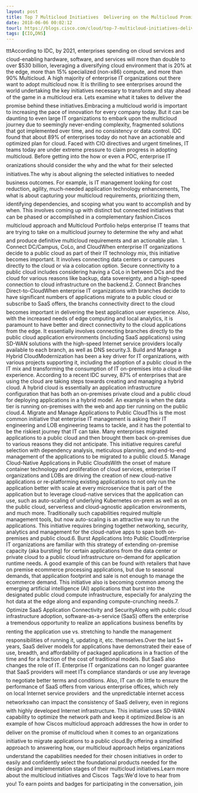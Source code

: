 ```yaml
---
layout: post
title: Top 7 Multicloud Initiatives  Delivering on the Multicloud Promise
date: 2018-06-06 00:02:12
tourl: https://blogs.cisco.com/cloud/top-7-multicloud-initiatives-delivering-on-the-multicloud-promise
tags: [CIO,DNS]
---
```

tttAccording to IDC, by 2021, enterprises spending on cloud services and cloud-enabling hardware, software, and services will more than double to over $530 billion, leveraging a diversifying cloud environment that is 20% at the edge, more than 15% specialized (non-x86) compute, and more than 90% Multicloud. A high majority of enterprise IT organizations out there want to adopt multicloud now. It is thrilling to see enterprises around the world undertaking the key initiatives necessary to transform and stay ahead of the game in a multicloud era. Lets examine what it takes to deliver the promise behind these initiatives.Embracing a multicloud world is important to increasing the pace of innovation for every company today. But it can be daunting to even large IT organizations to embark upon the multicloud journey due to seemingly never-ending complexity, fragmented solutions that got implemented over time, and no consistency or data control. IDC found that about 89% of enterprises today do not have an actionable and optimized plan for cloud. Faced with CIO directives and urgent timelines, IT teams today are under extreme pressure to claim progress in adopting multicloud. Before getting into the how or even a POC, enterprise IT oranizations should consider the why and the what for their selected initiatives.The why is about aligning the selected initiatives to needed business outcomes. For example, is IT management looking for cost reduction, agility, much-needed application technology enhancements, The what is about capturing your multicloud requirements, prioritizing them, identifying dependencies, and scoping what you want to accomplish and by when. This involves coming up with distinct but connected initiatives that can be phased or accomplished in a complementary fashion.Ciscos multicloud approach and Multicloud Portfolio helps enterprise IT teams that are trying to take on a multicloud journey to determine the why and what and produce definitive multicloud requirements and an actionable plan.  1. Connect DC/Campus, CoLo, and CloudWhen enterprise IT organizations decide to a public cloud as part of their IT technology mix, this initiative becomes important. It involves connecting data centers or campuses directly to the cloud or via a colocation option. Secure connectivity to a public cloud includes considering having a CoLo in between DCs and the cloud for various reasons like backup, data sovereignty, and a high-speed connection to cloud infrastructure on the backend.2. Connect Branches Direct-to-CloudWhen enterprise IT organizations with branches decide to have significant numbers of applications migrate to a public cloud or subscribe to SaaS offers, the branchs connectivity direct to the cloud becomes important in delivering the best application user experience. Also, with the increased needs of edge computing and local analytics, it is paramount to have better and direct connectivity to the cloud applications from the edge. It essentially involves connecting branches directly to the public cloud application environments (including SaaS applications) using SD-WAN solutions with the high-speed Internet service providers locally available to each branch, as well as DNS security.3. Build and Manage a Hybrid CloudModernization has been a key driver for IT organizations, with various projects supporting it, including the adoption of a public cloud in the IT mix and transforming the consumption of IT on-premises into a cloud-like experience. According to a recent IDC survey, 87% of enterprises that are using the cloud are taking steps towards creating and managing a hybrid cloud. A hybrid cloud is essentially an application infrastructure configuration that has both an on-premises private cloud and a public cloud for deploying applications in a hybrid model. An example is when the data tier is running on-premises with the web and app tier running on the public cloud.4. Migrate and Manage Applications to Public CloudThis is the most common initiative that enterprise IT management is asking their IT engineering and LOB engineering teams to tackle, and it has the potential to be the riskiest journey that IT can take. Many enterprises migrated applications to a public cloud and then brought them back on-premises due to various reasons they did not anticipate. This initiative requires careful selection with dependency analysis, meticulous planning, and end-to-end management of the applications to be migrated to a public cloud.5. Manage Cloud-Native Applications in Public CloudsWith the onset of mature container technology and proliferation of cloud services, enterprise IT organizations and LOBs are driving the creation of new cloud-native applications or re-platforming existing applications to not only run the application better with scale at every microservice that is part of the application but to leverage cloud-native services that the application can use, such as auto-scaling of underlying Kubernetes on-prem as well as on the public cloud, serverless and cloud-agnostic application environments, and much more. Traditionally such capabilities required multiple management tools, but now auto-scaling is an attractive way to run the applications. This initiative requires bringing together networking, security, analytics and management for the cloud-native apps to span both on-premises and public cloud.6. Burst Applications Into Public CloudEnterprise IT organizations are familiar with this strategy of extending on-premise capacity (aka bursting) for certain applications from the data center or private cloud to a public cloud infrastructure on-demand for application runtime needs. A good example of this can be found with retailers that have on premise ecommerce processing applications, but due to seasonal demands, that application footprint and sale is not enough to manage the ecommerce demand. This initiative also is becoming common among the emerging artificial intelligence (AI) applications that burst into the designated public cloud compute infrastructure, especially for analyzing the hot data at the edge along and expanding compute-crunching needs.7. Optimize SaaS Application Connectivity and SecurityAlong with public cloud infrastructure adoption, software-as-a-service (SaaS) offers the enterprise a tremendous opportunity to realize an applications business benefits by renting the application use vs. stretching to handle the management responsibilities of running it, updating it, etc. themselves.Over the last 5+ years, SaaS deliver models for applications have demonstrated their ease of use, breadth, and affordability of packaged applications in a fraction of the time and for a fraction of the cost of traditional models. But SaaS also changes the role of IT. Enterprise IT organizations can no longer guarantee that SaaS providers will meet ITs compliance standards or use any leverage to negotiate better terms and conditions. Also, IT can do little to ensure the performance of SaaS offers from various enterprise offices, which rely on local Internet service providers  and the unpredictable internet access networkswho can impact the consistency of SaaS delivery, even in regions with highly developed Internet infrastructure. This initiative uses SD-WAN capability to optimize the network path and keep it optimized.Below is an example of how Ciscos multicloud approach addresses the how in order to deliver on the promise of multicloud when it comes to an organizations initiative to migrate applications to a public cloud.By offering a simplified approach to answering how, our multicloud approach helps organizations understand the capabilities needed for their chosen initiatives in order to easily and confidently select the foundational products needed for the design and implementation stages of their multicloud initiatives.Learn more about the multicloud initiatives and Ciscos  Tags:We'd love to hear from you! To earn points and badges for participating in the conversation, join 